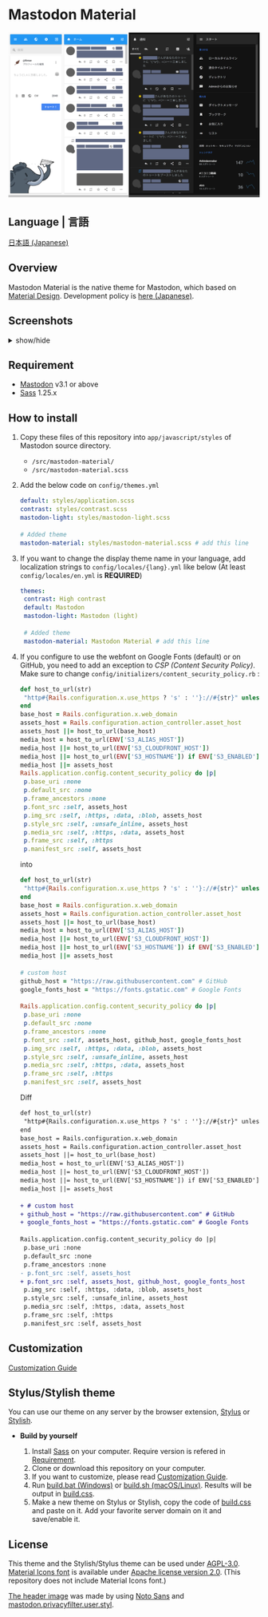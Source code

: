 # Mastodon Material

![Mastodon Material](docs/res/top.png)

## Language | 言語

[日本語 (Japanese)](README_ja.md)

## Overview

Mastodon Material is the native theme for Mastodon, which based on [Material Design](https://material.io). Development policy is [here (Japanese)](docs/development_policy_ja.md).

## Screenshots
<details>
<summary>show/hide</summary>

v1-light + material-v1
![v1-light](docs/res/v1-light.png)

v1-dark + material-v1
![v1-dark](docs/res/v1-dark.png)

black + material-v1
![black](docs/res/black.png)

v2-light + material-v2
![v2-light](docs/res/v2-light.png)

v2-dark + material-v2
![v2-dark](docs/res/v2-dark.png)

mastodon-light + material-v1
![mastodon-light](docs/res/mastodon-light.png)

mastodon-dark + material-v1
![mastodon-dark](docs/res/mastodon-dark.png)
</details>

## Requirement

- [Mastodon](https://github.com/tootsuite/mastodon) v3.1 or above
- [Sass](https://sass-lang.com) 1.25.x

## How to install

1. Copy these files of this repository into `app/javascript/styles` of Mastodon source directory.
   
   * `/src/mastodon-material/`
   * `/src/mastodon-material.scss`

2. Add the below code on `config/themes.yml` 
   
   ```yml
   default: styles/application.scss
   contrast: styles/contrast.scss
   mastodon-light: styles/mastodon-light.scss
   
   # Added theme
   mastodon-material: styles/mastodon-material.scss # add this line
   ```

3. If you want to change the display theme name in your language, add localization strings to `config/locales/{lang}.yml` like below (At least `config/locales/en.yml` is **REQUIRED**)
   
   ```yml
   themes:
    contrast: High contrast
    default: Mastodon
    mastodon-light: Mastodon (light)
   
    # Added theme
    mastodon-material: Mastodon Material # add this line
   ```

4. If you configure to use the webfont on Google Fonts (default) or on GitHub, you need to add an exception to *CSP (Content Security Policy)*. Make sure to change `config/initializers/content_security_policy.rb` :
   
   ```ruby
   def host_to_url(str)
    "http#{Rails.configuration.x.use_https ? 's' : ''}://#{str}" unless str.blank?
   end
   base_host = Rails.configuration.x.web_domain
   assets_host = Rails.configuration.action_controller.asset_host
   assets_host ||= host_to_url(base_host)
   media_host = host_to_url(ENV['S3_ALIAS_HOST'])
   media_host ||= host_to_url(ENV['S3_CLOUDFRONT_HOST'])
   media_host ||= host_to_url(ENV['S3_HOSTNAME']) if ENV['S3_ENABLED'] == 'true'
   media_host ||= assets_host
   Rails.application.config.content_security_policy do |p|
    p.base_uri :none
    p.default_src :none
    p.frame_ancestors :none
    p.font_src :self, assets_host
    p.img_src :self, :https, :data, :blob, assets_host
    p.style_src :self, :unsafe_inline, assets_host
    p.media_src :self, :https, :data, assets_host
    p.frame_src :self, :https
    p.manifest_src :self, assets_host
   ```
   
   into
   
   ```ruby
   def host_to_url(str)
    "http#{Rails.configuration.x.use_https ? 's' : ''}://#{str}" unless str.blank?
   end
   base_host = Rails.configuration.x.web_domain
   assets_host = Rails.configuration.action_controller.asset_host
   assets_host ||= host_to_url(base_host)
   media_host = host_to_url(ENV['S3_ALIAS_HOST'])
   media_host ||= host_to_url(ENV['S3_CLOUDFRONT_HOST'])
   media_host ||= host_to_url(ENV['S3_HOSTNAME']) if ENV['S3_ENABLED'] == 'true'
   media_host ||= assets_host

   # custom host
   github_host = "https://raw.githubusercontent.com" # GitHub
   google_fonts_host = "https://fonts.gstatic.com" # Google Fonts

   Rails.application.config.content_security_policy do |p|
    p.base_uri :none
    p.default_src :none
    p.frame_ancestors :none
    p.font_src :self, assets_host, github_host, google_fonts_host
    p.img_src :self, :https, :data, :blob, assets_host
    p.style_src :self, :unsafe_inline, assets_host
    p.media_src :self, :https, :data, assets_host
    p.frame_src :self, :https
    p.manifest_src :self, assets_host
   ```

   Diff
   
   ```diff
   def host_to_url(str)
    "http#{Rails.configuration.x.use_https ? 's' : ''}://#{str}" unless str.blank?
   end
   base_host = Rails.configuration.x.web_domain
   assets_host = Rails.configuration.action_controller.asset_host
   assets_host ||= host_to_url(base_host)
   media_host = host_to_url(ENV['S3_ALIAS_HOST'])
   media_host ||= host_to_url(ENV['S3_CLOUDFRONT_HOST'])
   media_host ||= host_to_url(ENV['S3_HOSTNAME']) if ENV['S3_ENABLED'] == 'true'
   media_host ||= assets_host

   + # custom host
   + github_host = "https://raw.githubusercontent.com" # GitHub
   + google_fonts_host = "https://fonts.gstatic.com" # Google Fonts

   Rails.application.config.content_security_policy do |p|
    p.base_uri :none
    p.default_src :none
    p.frame_ancestors :none
   - p.font_src :self, assets_host
   + p.font_src :self, assets_host, github_host, google_fonts_host
    p.img_src :self, :https, :data, :blob, assets_host
    p.style_src :self, :unsafe_inline, assets_host
    p.media_src :self, :https, :data, assets_host
    p.frame_src :self, :https
    p.manifest_src :self, assets_host
   ```

## Customization

[Customization Guide](docs/customization_guide.md)

## Stylus/Stylish theme

You can use our theme on any server by the browser extension, [Stylus](https://add0n.com/stylus.html) or [Stylish](https://userstyles.org/).

- **Build by yourself**
  
  1. Install [Sass](https://sass-lang.com) on your computer. Require version is refered in [Requirement](#Requirement).
  2. Clone or download this repository on your computer.
  3. If you want to customize, please read [Customization Guide](docs/customization_guide.md).
  4. Run [build.bat (Windows)](build/build.bat) or [build.sh (macOS/Linux)](build/build.sh). Results will be output in [build.css](build/build.css).
  5. Make a new theme on Stylus or Stylish, copy the code of [build.css](build/build.css) and paste on it. Add your favorite server domain on it and save/enable it.

## License

This theme and the Stylish/Stylus theme can be used under [AGPL-3.0](LICENSE). [Material Icons font](https://google.github.io/material-design-icons/#icon-font-for-the-web) is available under [Apache license version 2.0](https://www.apache.org/licenses/LICENSE-2.0.html). (This repository does not include Material Icons font.)

[The header image](docs/src/top.png) was made by using [Noto Sans](https://www.google.com/get/noto/#sans-lgc) and [mastodon.privacyfilter.user.styl](https://github.com/eai04191/userscript-graveyard#mastodonprivacyfilteruserstyl).
